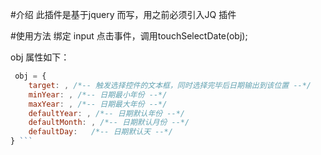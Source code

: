 #介绍
此插件是基于jquery 而写，用之前必须引入JQ 插件

#使用方法
绑定 input 点击事件，调用touchSelectDate(obj);

obj 属性如下：

```javascript
 obj = {
    target: , /*-- 触发选择控件的文本框，同时选择完毕后日期输出到该位置 --*/
    minYear: , /*-- 日期最小年份 --*/
    maxYear: , /*-- 日期最大年份 --*/
    defaultYear: , /*-- 日期默认年份 --*/
    defaultMonth: , /*-- 日期默认月份 --*/
    defaultDay:   /*-- 日期默认天 --*/
} ```


